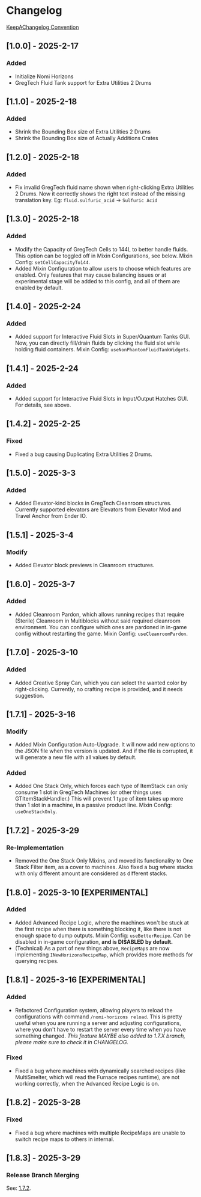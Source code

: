 # Changelog

[KeepAChangelog Convention](https://keepachangelog.com/en/1.1.0/)

## [1.0.0] - 2025-2-17

### Added

- Initialize Nomi Horizons
- GregTech Fluid Tank support for Extra Utilities 2 Drums

## [1.1.0] - 2025-2-18

### Added

- Shrink the Bounding Box size of Extra Utilities 2 Drums
- Shrink the Bounding Box size of Actually Additions Crates

## [1.2.0] - 2025-2-18

### Added

- Fix invalid GregTech fluid name shown when right-clicking Extra Utilities 2 Drums.
  Now it correctly shows the right text instead of the missing translation key.
  Eg: `fluid.sulfuric_acid` -> `Sulfuric Acid`

## [1.3.0] - 2025-2-18

### Added

- Modify the Capacity of GregTech Cells to 144L to better handle fluids.
  This option can be toggled off in Mixin Configurations, see below.
  Mixin Config: `setCellCapacityTo144`.
- Added Mixin Configuration to allow users to choose which features are enabled.
  Only features that may cause balancing issues or at experimental stage will be added to this config,
  and all of them are enabled by default.

## [1.4.0] - 2025-2-24

### Added

- Added support for Interactive Fluid Slots in Super/Quantum Tanks GUI.
  Now, you can directly fill/drain fluids by clicking the fluid slot while holding fluid containers.
  Mixin Config: `useNonPhantomFluidTankWidgets`.

## [1.4.1] - 2025-2-24

### Added

- Added support for Interactive Fluid Slots in Input/Output Hatches GUI.
  For details, see above.

## [1.4.2] - 2025-2-25

### Fixed

- Fixed a bug causing Duplicating Extra Utilities 2 Drums.

## [1.5.0] - 2025-3-3

### Added

- Added Elevator-kind blocks in GregTech Cleanroom structures.
  Currently supported elevators are Elevators from Elevator Mod and Travel Anchor from Ender IO.

## [1.5.1] - 2025-3-4

### Modify

- Added Elevator block previews in Cleanroom structures.

## [1.6.0] - 2025-3-7

### Added

- Added Cleanroom Pardon, which allows running recipes that require (Sterile) Cleanroom in Multiblocks without said
  required cleanroom environment.
  You can configure which ones are pardoned in in-game config without restarting the game.
  Mixin Config: `useCleanroomPardon`.

## [1.7.0] - 2025-3-10

### Added

- Added Creative Spray Can, which you can select the wanted color by right-clicking.
  Currently, no crafting recipe is provided, and it needs suggestion.

## [1.7.1] - 2025-3-16

### Modify

- Added Mixin Configuration Auto-Upgrade.
  It will now add new options to the JSON file when the version is updated.
  And if the file is corrupted, it will generate a new file with all values by default.

### Added

- Added One Stack Only, which forces each type of ItemStack can only consume 1 slot in GregTech Machines (or other things uses GTItemStackHandler.)
  This will prevent 1 type of item takes up more than 1 slot in a machine, in a passive product line.
  Mixin Config: `useOneStackOnly`.

## [1.7.2] - 2025-3-29

### Re-Implementation

- Removed the One Stack Only Mixins, and moved its functionality to One Stack Filter item, as a cover to machines.
  Also fixed a bug where stacks with only different amount are considered as different stacks.

## [1.8.0] - 2025-3-10 [EXPERIMENTAL]

### Added

- Added Advanced Recipe Logic, where the machines won't be stuck at the first recipe when there is something blocking it,
  like there is not enough space to dump outputs.
  Mixin Config: `useBetterRecipe`. Can be disabled in in-game configuration, **and is DISABLED by default.**
- (Technical) As a part of new things above, `RecipeMap`s are now implementing `INewHorizonsRecipeMap`, which provides
  more methods for querying recipes.

## [1.8.1] - 2025-3-16 [EXPERIMENTAL]

### Added

- Refactored Configuration system, allowing players to reload the configurations with command `/nomi-horizons reload`.
  This is pretty useful when you are running a server and adjusting configurations, where you don't have to restart the server
  every time when you have something changed.
  *This feature MAYBE also added to 1.7.X branch, please make sure to check it in CHANGELOG.*

### Fixed

- Fixed a bug where machines with dynamically searched recipes (like MultiSmelter, which will read the Furnace recipes runtime),
  are not working correctly, when the Advanced Recipe Logic is on.

## [1.8.2] - 2025-3-28

### Fixed

- Fixed a bug where machines with multiple RecipeMaps are unable to switch recipe maps to others in internal.

## [1.8.3] - 2025-3-29

### Release Branch Merging

See: [1.7.2](#172---2025-3-29).